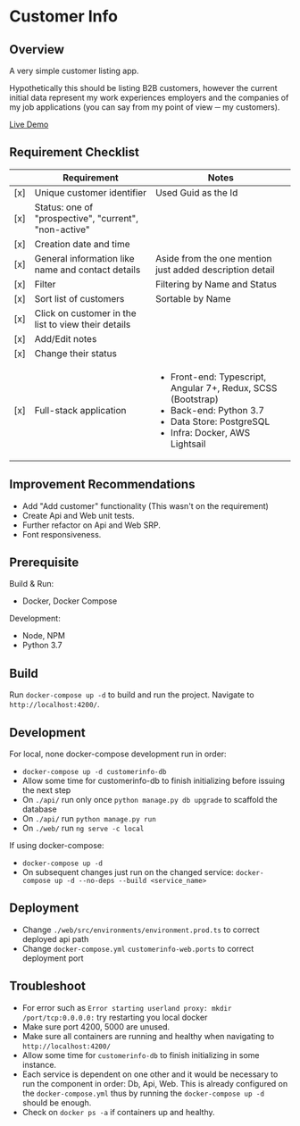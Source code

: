
# Customer Info

## Overview
A very simple customer listing app.

Hypothetically this should be listing B2B customers, however the current initial data represent my work experiences employers and the companies of my job applications (you can say from my point of view ─ my customers).

[Live Demo](http://blockdox.nyzme.com/)


## Requirement Checklist
|  |Requirement | Notes |
|--|--|--|
| [x] | Unique customer identifier | Used Guid as the Id | 
| [x] | Status: one of "prospective", "current", "non-active" |   |
| [x] | Creation date and time | |
| [x] | General information like name and contact details | Aside from the one mention just added description detail |
| [x] | Filter | Filtering by Name and Status |
| [x] | Sort list of customers | Sortable by Name |
| [x] | Click on customer in the list to view their details |  |
| [x] | Add/Edit notes |  |
| [x] | Change their status |  |
| [x] | Full-stack application | <ul><li>Front-end: Typescript, Angular 7+, Redux, SCSS (Bootstrap)</li><li>Back-end: Python 3.7</li><li>Data Store: PostgreSQL</li><li>Infra: Docker, AWS Lightsail</li></ul> |


## Improvement Recommendations
- Add "Add customer" functionality (This wasn't on the requirement)
- Create Api and Web unit tests.
- Further refactor on Api and Web SRP.
- Font responsiveness.


## Prerequisite
Build & Run:
- Docker, Docker Compose

Development:
- Node, NPM
- Python 3.7


## Build
Run `docker-compose up -d` to build and run the project. Navigate to `http://localhost:4200/`. 


## Development
For local, none docker-compose development run in order:
- `docker-compose up -d customerinfo-db`
- Allow some time for customerinfo-db to finish initializing before issuing the next step
- On `./api/` run only once `python manage.py db upgrade` to scaffold the database
- On `./api/` run `python manage.py run`
- On `./web/` run  `ng serve -c local`

If using docker-compose:
- `docker-compose up -d`
- On subsequent changes just run on the changed service: `docker-compose up -d --no-deps --build <service_name>`


## Deployment
- Change `./web/src/environments/environment.prod.ts` to correct deployed api path
- Change `docker-compose.yml` `customerinfo-web.ports` to correct deployment port


## Troubleshoot
- For error such as  `Error starting userland proxy: mkdir /port/tcp:0.0.0.0:`  try restarting you local docker
- Make sure port 4200, 5000 are unused.
- Make sure all containers are running and healthy when navigating to `http://localhost:4200/`
- Allow some time for `customerinfo-db` to finish initializing in some instance.
- Each service is dependent on one other and it would be necessary to run the component in order: Db, Api, Web. This is already configured on the `docker-compose.yml` thus by running the `docker-compose up -d` should be enough.
- Check on `docker ps -a` if containers up and healthy.


<!-- 
Todo:
- API SRP
- Initial Sort
- Import simplify
- CORS

Lightsail Setup:
- https://www.digitalocean.com/community/tutorials/how-to-install-git-on-ubuntu-18-04-quickstart
- https://git-scm.com/book/en/v2/Git-Basics-Getting-a-Git-Repository
- https://docs.docker.com/install/linux/docker-ce/ubuntu/
-->
